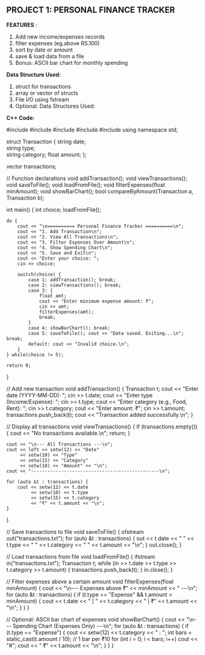 ## PROJECT 1: PERSONAL FINANCE TRACKER 
 **FEATURES** :
 1. Add new income/expenses records
 2. filter expenses (eg.above RS.100)
 3. sort by date or amount
 4. save & load data from a file
 5. Bonus: ASCII bar chart for monthly spending

 **Data Structure Used:** 
1. struct for transactions
2. array or vector of structs
3. File I/O using fstream
4. Optional: Data Structures Used:

**C++ Code:**


#include <iostream>
#include <vector>
#include <fstream>
#include <iomanip>
#include <algorithm>
using namespace std;

struct Transaction {
    string date;       
    string type;       
    string category;
    float amount;
};

vector<Transaction> transactions;

// Function declarations
void addTransaction();
void viewTransactions();
void saveToFile();
void loadFromFile();
void filterExpenses(float minAmount);
void showBarChart();
bool compareByAmount(Transaction a, Transaction b);

int main() {
    int choice;
    loadFromFile();

    do {
        cout << "\n========== Personal Finance Tracker ==========\n";
        cout << "1. Add Transaction\n";
        cout << "2. View All Transactions\n";
        cout << "3. Filter Expenses Over Amount\n";
        cout << "4. Show Spending Chart\n";
        cout << "5. Save and Exit\n";
        cout << "Enter your choice: ";
        cin >> choice;

        switch(choice) {
            case 1: addTransaction(); break;
            case 2: viewTransactions(); break;
            case 3: {
                float amt;
                cout << "Enter minimum expense amount: ₹";
                cin >> amt;
                filterExpenses(amt);
                break;
            }
            case 4: showBarChart(); break;
            case 5: saveToFile(); cout << "Data saved. Exiting...\n"; break;
            default: cout << "Invalid choice.\n";
        }
    } while(choice != 5);

    return 0;
}

// Add new transaction
void addTransaction() {
    Transaction t;
    cout << "Enter date (YYYY-MM-DD): ";
    cin >> t.date;
    cout << "Enter type (Income/Expense): ";
    cin >> t.type;
    cout << "Enter category (e.g., Food, Rent): ";
    cin >> t.category;
    cout << "Enter amount: ₹";
    cin >> t.amount;
    transactions.push_back(t);
    cout << "Transaction added successfully.\n";
}

// Display all transactions
void viewTransactions() {
    if (transactions.empty()) {
        cout << "No transactions available.\n";
        return;
    }

    cout << "\n--- All Transactions ---\n";
    cout << left << setw(12) << "Date" 
         << setw(10) << "Type" 
         << setw(15) << "Category" 
         << setw(10) << "Amount" << "\n";
    cout << "-----------------------------------------------\n";

    for (auto &t : transactions) {
        cout << setw(12) << t.date 
             << setw(10) << t.type 
             << setw(15) << t.category 
             << "₹" << t.amount << "\n";
    }
}

// Save transactions to file
void saveToFile() {
    ofstream out("transactions.txt");
    for (auto &t : transactions) {
        out << t.date << " " << t.type << " " << t.category << " " << t.amount << "\n";
    }
    out.close();
}

// Load transactions from file
void loadFromFile() {
    ifstream in("transactions.txt");
    Transaction t;
    while (in >> t.date >> t.type >> t.category >> t.amount) {
        transactions.push_back(t);
    }
    in.close();
}

// Filter expenses above a certain amount
void filterExpenses(float minAmount) {
    cout << "\n--- Expenses above ₹" << minAmount << " ---\n";
    for (auto &t : transactions) {
        if (t.type == "Expense" && t.amount > minAmount) {
            cout << t.date << " | " << t.category << " | ₹" << t.amount << "\n";
        }
    }
}

// Optional: ASCII bar chart of expenses
void showBarChart() {
    cout << "\n--- Spending Chart (Expenses Only) ---\n";
    for (auto &t : transactions) {
        if (t.type == "Expense") {
            cout << setw(12) << t.category << " : ";
            int bars = static_cast<int>(t.amount / 10); // 1 bar per ₹10
            for (int i = 0; i < bars; i++) cout << "#";
            cout << " ₹" << t.amount << "\n";
        }
    }
}






